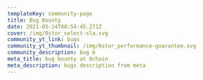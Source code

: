 ```yaml
---
templateKey: community-page
title: Bug Bounty
date: 2021-05-14T08:54:45.271Z
cover: /img/0stor_select-sla.svg
community_yt_link: bugs
community_yt_thumbnail: /img/0stor_performance-guarantee.svg
community_description: bug b
meta_title: bug bounty at 0chain
meta_description: bugs description from meta
---
```

